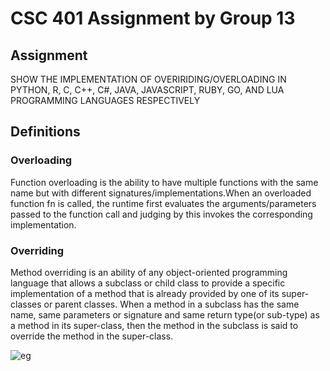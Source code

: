 # CSC 401 Assignment by Group 13 

## Assignment
SHOW THE IMPLEMENTATION OF OVERIRIDING/OVERLOADING IN PYTHON, R, C, C++, C#, JAVA, JAVASCRIPT, RUBY, GO, AND LUA PROGRAMMING LANGUAGES RESPECTIVELY


## Definitions

### Overloading
Function overloading is the ability to have multiple functions with the same name but with different signatures/implementations.When an overloaded function fn is called, the runtime first evaluates the arguments/parameters passed to the function call and judging by this invokes the corresponding implementation.


### Overriding
Method overriding is an ability of any object-oriented programming language that allows 
a subclass or child class to provide a specific implementation of a method that is already 
provided by one of its super-classes or parent classes. When a method in a subclass has 
the same name, same parameters or signature and same return type(or sub-type) as a method 
in its super-class, then the method in the subclass is said to override the method in 
the super-class.

![eg](https://media.geeksforgeeks.org/wp-content/uploads/20200114114917/overriding-in-python.png)